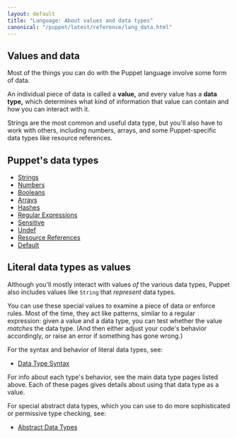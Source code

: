 ```yaml
---
layout: default
title: "Language: About values and data types"
canonical: "/puppet/latest/reference/lang_data.html"
---
```





## Values and data

Most of the things you can do with the Puppet language involve some form of data.

An individual piece of data is called a **value,** and every value has a **data type,** which determines what kind of information that value can contain and how you can interact with it.

Strings are the most common and useful data type, but you'll also have to work with others, including numbers, arrays, and some Puppet-specific data types like resource references.


## Puppet's data types

* [Strings](./lang_data_string.html)
* [Numbers](./lang_data_number.html)
* [Booleans](./lang_data_boolean.html)
* [Arrays](./lang_data_array.html)
* [Hashes](./lang_data_hash.html)
* [Regular Expressions](./lang_data_regexp.html)
* [Sensitive](./lang_data_sensitive.html)
* [Undef](./lang_data_undef.html)
* [Resource References](./lang_data_resource_reference.html)
* [Default](./lang_data_default.html)

## Literal data types as values

Although you'll mostly interact with values _of_ the various data types, Puppet also includes values like `String` that _represent_ data types.

You can use these special values to examine a piece of data or enforce rules. Most of the time, they act like patterns, similar to a regular expression: given a value and a data type, you can test whether the value _matches_ the data type. (And then either adjust your code's behavior accordingly, or raise an error if something has gone wrong.)

For the syntax and behavior of literal data types, see:

* [Data Type Syntax](./lang_data_type.html)

For info about each type's behavior, see the main data type pages listed above. Each of these pages gives details about using that data type as a value.

For special abstract data types, which you can use to do more sophisticated or permissive type checking, see:

* [Abstract Data Types](./lang_data_abstract.html)

